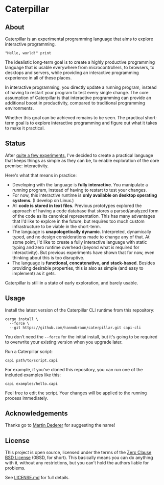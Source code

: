 # Caterpillar

## About

Caterpillar is an experimental programming language that aims to explore
interactive programming.

```
"Hello, world!" print
```

The idealistic long-term goal is to create a highly productive programming
language that is usable everywhere from microcontrollers, to browsers, to
desktops and servers, while providing an interactive programming experience in
all of these places.

In interactive programming, you directly update a running program, instead of
having to restart your program to test every single change. The core assumption
of Caterpillar is that interactive programming can provide an additional boost
in productivity, compared to traditional programming environments.

Whether this goal can be achieved remains to be seen. The practical short-term
goal is to explore interactive programming and figure out what it takes to make
it practical.

## Status

After [quite a few experiments](archive/), I've decided to create a practical
language that keeps things as simple as they can be, to enable exploration of
the core premise: interactivity.

Here's what that means in practice:

- Developing with the language is **fully interactive**. You manipulate a
  running program, instead of having to restart to test your changes.
- For now, this interactive runtime is **only available on desktop operating
  systems**. (I develop on Linux.)
- All **code is stored in text files**. Previous prototypes explored the
  approach of having a code database that stores a parsed/analyzed form of the
  code as its canonical representation. This has many advantages that I'd like
  to explore in the future, but requires too much custom infrastructure to be
  viable in the short-term.
- The language is **unapologetically dynamic**. Interpreted, dynamically typed,
  and no design considerations made to change any of that. At some point, I'd
  like to create a fully interactive language with static typing and zero
  runtime overhead (beyond what is required for interactivity). But previous
  experiments have shown that for now, even thinking about this is too
  disruptive.
- The language is **functional, concatenative, and stack-based**. Besides
  providing desirable properties, this is also as simple (and easy to implement)
  as it gets.

Caterpillar is still in a state of early exploration, and barely usable.

## Usage

Install the latest version of the Caterpillar CLI runtime from this repository:

```shell
cargo install \
  --force \
  --git https://github.com/hannobraun/caterpillar.git capi-cli
```

You don't need the `--force` for the initial install, but it's going to be
required to overwrite your existing version when you upgrade later.

Run a Caterpillar script:

```shell
capi path/to/script.capi
```

For example, if you've cloned this repository, you can run one of the included
examples like this:

```shell
capi examples/hello.capi
```

Feel free to edit the script. Your changes will be applied to the running
process immediately.

## Acknowledgements

Thanks go to [Martin Dederer](https://github.com/martindederer) for suggesting
the name!

## License

This project is open source, licensed under the terms of the
[Zero Clause BSD License] (0BSD, for short). This basically means you can do
anything with it, without any restrictions, but you can't hold the authors
liable for problems.

See [LICENSE.md] for full details.

[Zero Clause BSD License]: https://opensource.org/licenses/0BSD
[LICENSE.md]: LICENSE.md
